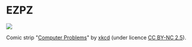 # EZPZ

![](https://imgs.xkcd.com/comics/computer_problems.png)

Comic strip "[Computer Problems](https://xkcd.com/722/)" by [xkcd](https://xkcd.com/) (under licence [CC BY-NC 2.5](https://creativecommons.org/licenses/by-nc/2.5/)).
